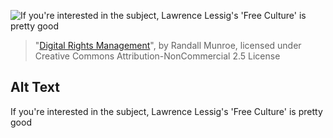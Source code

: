 ![If you're interested in the subject, Lawrence Lessig's 'Free Culture' is pretty good](https://imgs.xkcd.com/comics/sony_microsoft_mpaa_riaa_apple.jpg)
> "[Digital Rights Management](https://xkcd.com/86/)", by Randall Munroe, licensed under Creative Commons Attribution-NonCommercial 2.5 License

## Alt Text
If you're interested in the subject, Lawrence Lessig's 'Free Culture' is pretty good

